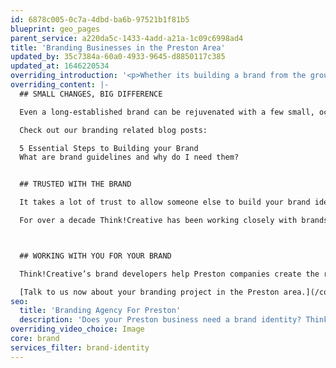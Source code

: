 ```yaml
---
id: 6878c005-0c7a-4dbd-ba6b-97521b1f81b5
blueprint: geo_pages
parent_service: a220da5c-1433-4add-a21a-1c09c6998ad4
title: 'Branding Businesses in the Preston Area'
updated_by: 35c7384a-60a0-4933-9645-d8850117c385
updated_at: 1646220534
overriding_introduction: '<p>Whether its building a brand from the ground up, breathing new life into an old one, or keeping messages to brand guidelines, Think!Creative has over a decade of experience in helping brand Preston businesses.</p>'
overriding_content: |-
  ## SMALL CHANGES, BIG DIFFERENCE

  Even a long-established brand can be rejuvenated with a few small, occasional changes. When you partner with our brand experts you are working with a team who not only know how to build a brand from the ground up, but also how to take what’s great about an established Preston brand and make it work better.

  Check out our branding related blog posts:

  5 Essential Steps to Building your Brand
  What are brand guidelines and why do I need them?


  ## TRUSTED WITH THE BRAND

  It takes a lot of trust to allow someone else to build your brand identity. That’s exactly the trust that ParkingEye, Utiligroup, Evolution and more placed in us. They wanted Think!Creative’s branding experts to build their brand identity from the ground up.

  For over a decade Think!Creative has been working closely with brands in the Preston area such as BAE Systems, Utiligroup, ParkingEye, and With Love From Josie. All these companies have a strong brand identity and they trust us to reinforce that identity every time they return for us for new material. [Check out our portfolio here](/work)



  ## WORKING WITH YOU FOR YOUR BRAND

  Think!Creative’s brand developers help Preston companies create the right public or employee facing image, with the right tone of voice in company material that really reflects your business. Our brand management experts will make sure your brand message stays strong in every piece of material you release. And our brand consultants are always on hand to assess the direction of your branding.

  [Talk to us now about your branding project in the Preston area.](/contact)
seo:
  title: 'Branding Agency For Preston'
  description: 'Does your Preston business need a brand identity? Think!Creative''s Brand Creation Experts are on hand to help whatever stage you''re at. Call us on 01253 297900.'
overriding_video_choice: Image
core: brand
services_filter: brand-identity
---
```

